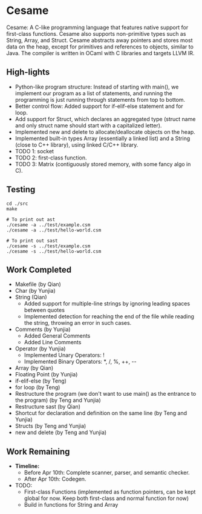 # Cesame
Cesame: A C-like programming language that features native support for first-class functions. Cesame also supports non-primitive types such as String, Array, and Struct. Cesame abstracts away pointers and stores most data on the heap, except for primitives and references to objects, similar to Java. The compiler is written in OCaml with C libraries and targets LLVM IR.

## High-lights
* Python-like program structure: Instead of starting with main(), we implement our program as a list of statements, and running the programming is just running through statements from top to bottom.
* Better control flow: Added support for if-elif-else statement and for loop.
* Add support for Struct, which declares an aggregated type (struct name and only struct name should start with a capitalized letter).
* Implemented new and delete to allocate/deallocate objects on the heap.
* Implemented built-in types Array (essentially a linked list) and a String (close to C++ library), using linked C/C++ library.
* TODO 1: socket
* TODO 2: first-class function.
* TODO 3: Matrix (contiguously stored memory, with some fancy algo in C).

## Testing
```
cd ./src
make

# To print out ast
./cesame -a ../test/example.csm
./cesame -a ../test/hello-world.csm

# To print out sast
./cesame -s ../test/example.csm
./cesame -s ../test/hello-world.csm
```


## Work Completed
- Makefile (by Qian)
- Char (by Yunjia)
- String (Qian)
    - Added support for multiple-line strings by ignoring leading spaces between quotes
    - Implemented detection for reaching the end of the file while reading the string, throwing an error in such cases.
- Comments (by Yunjia)
    - Added General Comments
    - Added Line Comments
- Operator (by Yunjia)
    - Implemented Unary Operators: !
    - Implemented Binary Operators: *, /, %, ++, --
- Array (by Qian)
- Floating Point (by Yunjia)
- if-elif-else (by Teng)
- for loop (by Teng)
- Restructure the program (we don't want to use main() as the entrance to the program) (by Teng and Yunjia)
- Restructure sast (by Qian)
- Shortcut for declaration and definition on the same line (by Teng and Yunjia)
- Structs (by Teng and Yunjia)
- new and delete (by Teng and Yunjia)

## Work Remaining
- **Timeline:**
    - Before Apr 10th: Complete scanner, parser, and semantic checker.
    - After Apr 10th: Codegen.
- TODO:
    - First-class Functions (implemented as function pointers, can be kept global for now. Keep both first-class and normal function for now)
    - Build in functions for String and Array
